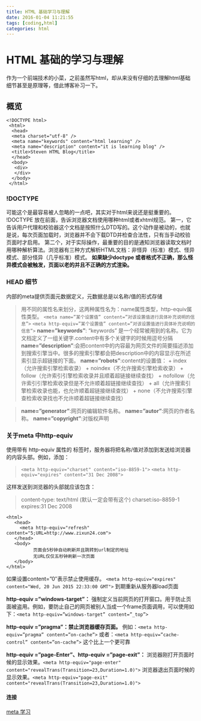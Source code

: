 ```yaml
---
title: HTML 基础学习与理解
date: 2016-01-04 11:21:55
tags: [coding,html]
categories: html
---
```


# HTML 基础的学习与理解

作为一个前端技术的小菜，之前虽然写html，却从来没有仔细的去理解html基础细节甚至是原理等，借此博客补习一下。

## 概览

```
<!DOCTYPE html>
 <html>
  <head>
  <meta charset="utf-8" />
  <meta name="keywords" content="html learning" />
  <meta name="description" content="it is learning blog" />
  <title>Steven HTML Blog</title>
  </head>
  <body>
   <div>
   </div>
  </body>
 </html>

```
### !DOCTYPE
可能这个是最容易被人忽略的一点吧，其实对于html来说还是挺重要的。
!DOCTYPE 放在<html>前面，告诉浏览器文档使用哪种html或者xhtml规范。 第一，它告诉用户代理和校验器这个文档是按照什么DTD写的。这个动作是被动的，也就是说，每次页面加载时，浏览器并不会下载DTD并检查合法性，只有当手动校验页面时才启用。
第二个，对于实际操作，最重要的目的是通知浏览器读取文档时用哪种解析算法。浏览器有三种方式解析HTML文档：非怪异（标准）模式、怪异模式、部分怪异（几乎标准）模式。
**如果缺少doctype 或者格式不正确，那么怪异模式会被触发，页面以老的并且不正确的方式渲染。**

### HEAD 细节
内部的meta提供页面元数据定义，元数据总是以名称/值的形式存储

  >  用不同的属性名来划分，这两种属性名为：name属性类型，http-equiv属性类型。
  >  `<meta name=”某个设置值” content=”对该设置值进行具体补充说明的信息”>`
  >  `<meta http-equiv=”某个设置值” content=”对该设置值进行具体补充说明的信息”>`
  > **name=”keywords”**: “keywords” 是一个经常被用到的名称。它为文档定义了一组关键字.content中有多个关键字的时候用逗号分隔
  > **name=”description”**:会把content中的内容最为网页文件的简要描述添加到搜索引擎当中。很多的搜索引擎都会把description中的内容显示在所述索引显示超链接的下面。
  > **name=”robots”**:content的设置值：
    + index（允许搜索引擎检索收录）
    + noindex（不允许搜索引擎检索收录）
    + follow（允许索引引擎检索收录并且顺着超链接继续查找）
    + nofollow（允许索引引擎检索收录但是不允许顺着超链接继续查找）
    + all（允许搜索引擎检索收录也能，也允许顺着超链接继续查找）
    + none（不允许搜索引擎查检索收录找也不允许顺着超链接继续查找）

  > **name=”generator”**:网页的编辑软件名称。
  > **name=”autor”**:网页的作者名称。
  > **name=”copyright”**:对版权声明

### 关于meta 中http-equiv
使用带有 http-equiv 属性的 <meta> 标签时，服务器将把名称/值对添加到发送给浏览器的内容头部。例如，添加：
  > `<meta http-equiv="charset" content="iso-8859-1">`
  > `<meta http-equiv="expires" content="31 Dec 2008">`

这样发送到浏览器的头部就应该包含：
  > content-type: text/html (默认一定会带有这个)
  > charset:iso-8859-1
  > expires:31 Dec 2008

```
<html>
   <head>
     <meta http-equiv="refresh" content="5;URL=http://www.zixun24.com">
   </head>
   <body>
          页面会5秒钟自动刷新并且跳转到url制定的地址
          无URL仅仅五秒钟刷新一次页面
   </body>
</html>
````
如果设置content=”0″表示禁止使用缓存。
`<meta http-equiv="expires" content="Wed, 20 Jun 2015 22:33:00 GMT">`
到期重新从服务器load页面

**http-equiv =”windows-target”：** 强制定义当前网页的打开窗口。用于防止页面被盗用。例如，要防止自己的网页被别人当成一个frame页面调用，可以使用如下：`<meta http-equiv=”windows-target” content=”_top”>`

**http-equiv =”pragma”：禁止浏览器缓存页面。**
例如：`<meta http-equiv=”pragma” content=”on-cache”>`
或者：`<meta http-equiv=”cache-control” content=”on-cache”>` 这个比上一个更可靠

**http-equiv =”page-Enter”、http-equiv =”page-exit”：**
浏览器刚打开页面时候的显示效果。`<meta http-equiv="page-enter" content="revealTrans(Transition=23,Duration=1.0)">`
浏览器退出页面时候的显示效果。`<meta http-equiv="page-exit" content="revealTrans(Transition=23,Duration=1.0)">`

#### 连接
 [meta 学习](http://www.zixun24.com/storage/2015/05/web-html-mate-06.html)
